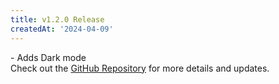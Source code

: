 ```yaml
---
title: v1.2.0 Release
createdAt: '2024-04-09'
---
```


<div style="display: flex; align-items: flex-start; flex-direction:column;">
  <div style="flex: 1;">
    - Adds Dark mode
  </div>
  
  <div>
    Check out the <a href="https://github.com/syscoin/pali-mobile" target="_blank">GitHub Repository</a> for more details and updates.
    </div>
</div>
